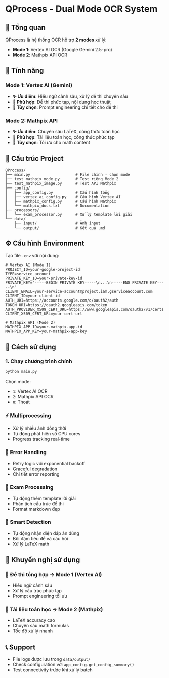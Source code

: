 # QProcess - Dual Mode OCR System

## 🎯 Tổng quan

QProcess là hệ thống OCR hỗ trợ **2 modes** xử lý:
- **Mode 1**: Vertex AI OCR (Google Gemini 2.5-pro)
- **Mode 2**: Mathpix API OCR

## 🚀 Tính năng

### Mode 1: Vertex AI (Gemini)
- **✨ Ưu điểm**: Hiểu ngữ cảnh sâu, xử lý đề thi chuyên sâu
- **🎯 Phù hợp**: Đề thi phức tạp, nội dung học thuật
- **🔧 Tùy chọn**: Prompt engineering chi tiết cho đề thi

### Mode 2: Mathpix API  
- **✨ Ưu điểm**: Chuyên sâu LaTeX, công thức toán học
- **🎯 Phù hợp**: Tài liệu toán học, công thức phức tạp
- **🔧 Tùy chọn**: Tối ưu cho math content

## 📁 Cấu trúc Project

```
QProcess/
├── main.py                    # File chính - chọn mode
├── test_mathpix_mode.py       # Test riêng Mode 2
├── test_mathpix_image.py      # Test API Mathpix
├── config/
│   ├── app_config.py          # Cấu hình tổng
│   ├── vertex_ai_config.py    # Cấu hình Vertex AI
│   ├── mathpix_config.py      # Cấu hình Mathpix
│   └── mathpix_docs.txt       # Documentation
├── processors/
│   └── exam_processor.py      # Xử lý template lời giải
└── data/
    ├── input/                 # Ảnh input
    └── output/                # Kết quả .md
```

## ⚙️ Cấu hình Environment

Tạo file `.env` với nội dung:

```env
# Vertex AI (Mode 1)
PROJECT_ID=your-google-project-id
TYPE=service_account
PRIVATE_KEY_ID=your-private-key-id
PRIVATE_KEY="-----BEGIN PRIVATE KEY-----\n...\n-----END PRIVATE KEY-----\n"
CLIENT_EMAIL=your-service-account@project.iam.gserviceaccount.com
CLIENT_ID=your-client-id
AUTH_URI=https://accounts.google.com/o/oauth2/auth
TOKEN_URI=https://oauth2.googleapis.com/token
AUTH_PROVIDER_X509_CERT_URL=https://www.googleapis.com/oauth2/v1/certs
CLIENT_X509_CERT_URL=your-cert-url

# Mathpix API (Mode 2)
MATHPIX_APP_ID=your-mathpix-app-id
MATHPIX_APP_KEY=your-mathpix-app-key
```

## 🔧 Cách sử dụng

### 1. Chạy chương trình chính
```bash
python main.py
```

Chọn mode:
- `1`: Vertex AI OCR
- `2`: Mathpix API OCR  
- `0`: Thoát

### ⚡ Multiprocessing
- Xử lý nhiều ảnh đồng thời
- Tự động phát hiện số CPU cores
- Progress tracking real-time

### 🔄 Error Handling
- Retry logic với exponential backoff
- Graceful degradation
- Chi tiết error reporting

### 📝 Exam Processing
- Tự động thêm template lời giải
- Phân tích cấu trúc đề thi
- Format markdown đẹp

### 🎯 Smart Detection
- Tự động nhận diện đáp án đúng
- Bôi đậm tiêu đề và câu hỏi
- Xử lý LaTeX math

## 🚀 Khuyến nghị sử dụng

### 🥇 Đề thi tổng hợp → **Mode 1** (Vertex AI)
- Hiểu ngữ cảnh sâu
- Xử lý cấu trúc phức tạp
- Prompt engineering tối ưu

### 🥈 Tài liệu toán học → **Mode 2** (Mathpix)  
- LaTeX accuracy cao
- Chuyên sâu math formulas
- Tốc độ xử lý nhanh

## 📞 Support

- File logs được lưu trong `data/output/`
- Check configuration với `app_config.get_config_summary()`
- Test connectivity trước khi xử lý batch
